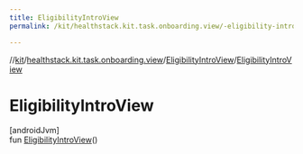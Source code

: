 ```yaml
---
title: EligibilityIntroView
permalink: /kit/healthstack.kit.task.onboarding.view/-eligibility-intro-view/-eligibility-intro-view.html

---
```

//[kit](../../../index.html)/[healthstack.kit.task.onboarding.view](../index.html)/[EligibilityIntroView](index.html)/[EligibilityIntroView](-eligibility-intro-view.html)



# EligibilityIntroView



[androidJvm]\
fun [EligibilityIntroView](-eligibility-intro-view.html)()




